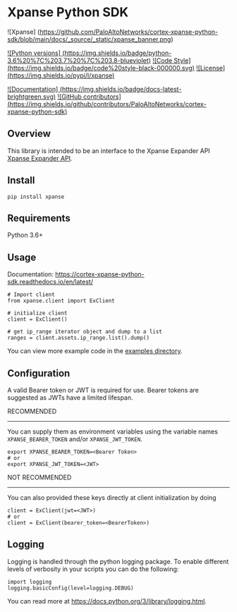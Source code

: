Xpanse Python SDK
==================
![Xpanse] (https://github.com/PaloAltoNetworks/cortex-xpanse-python-sdk/blob/main/docs/_source/_static/xpanse_banner.png)


[![Python versions] (https://img.shields.io/badge/python-3.6%20%7C%203.7%20%7C%203.8-blueviolet)](https://pypi.python.org/pypi/xpanse)
[![Code Style] (https://img.shields.io/badge/code%20style-black-000000.svg)](https://github.com/psf/black)
[![License] (https://img.shields.io/pypi/l/xpanse)](https://github.com/PaloAltoNetworks/cortex-xpanse-python-sdk/blob/main/LICENSE)

[![Documentation] (https://img.shields.io/badge/docs-latest-brightgreen.svg)](http://cortex-xpanse-python-sdk.readthedocs.io/en/latest/?badge=latest)
[![GitHub contributors] (https://img.shields.io/github/contributors/PaloAltoNetworks/cortex-xpanse-python-sdk)](https://github.com/PaloAltoNetworks/cortex-xpanse-python-sdk/graphs/contributors)


Overview
--------

This library is intended to be an interface to the Xpanse Expander API [Xpanse Expander API](https://knowledgebase.xpanse.co/expander-apis).

Install
-------

    pip install xpanse

Requirements
------------

Python 3.6+

Usage
-----
Documentation: https://cortex-xpanse-python-sdk.readthedocs.io/en/latest/

    # Import client
    from xpanse.client import ExClient

    # initialize client
    client = ExClient()

    # get ip_range iterator object and dump to a list
    ranges = client.assets.ip_range.list().dump()

You can view more example code in the [examples directory](https://github.com/PaloAltoNetworks/cortex-xpanse-python-sdk/tree/main/examples).

Configuration
-------------

A valid Bearer token or JWT is required for use. Bearer tokens are suggested as JWTs have a limited lifespan. 

RECOMMENDED
***********
You can supply them as environment variables using the variable names ``XPANSE_BEARER_TOKEN`` and/or ``XPANSE_JWT_TOKEN``.

    export XPANSE_BEARER_TOKEN=<Bearer Token>
    # or
    export XPANSE_JWT_TOKEN=<JWT>
    

NOT RECOMMENDED
***************
You can also provided these keys directly at client initialization by doing

    client = ExClient(jwt=<JWT>)
    # or
    client = ExClient(bearer_token=<BearerToken>) 

Logging
-------
Logging is handled through the python logging package. To enable different levels of verbosity in your scripts you can do the following:

    import logging
    logging.basicConfig(level=logging.DEBUG)

You can read more at https://docs.python.org/3/library/logging.html.
